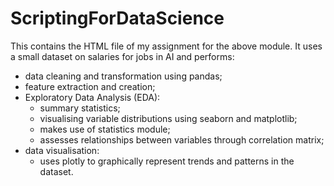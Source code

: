 # ScriptingForDataScience

This contains the HTML file of my assignment for the above module. It uses a small dataset on salaries for jobs in AI and performs:
  - data cleaning and transformation using pandas;
  - feature extraction and creation;
  - Exploratory Data Analysis (EDA):
    - summary statistics;
    - visualising variable distributions using seaborn and matplotlib;
    - makes use of statistics module;
    - assesses relationships between variables through correlation matrix;
  - data visualisation:
    -  uses plotly to graphically represent trends and patterns in the dataset.
